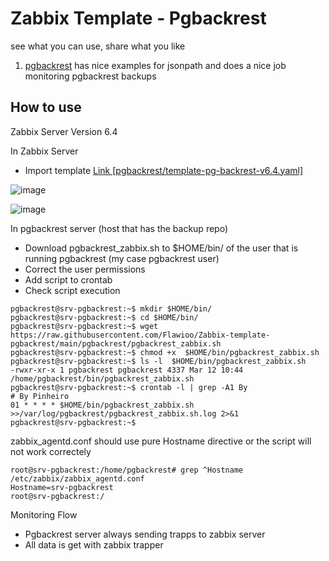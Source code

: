 # Zabbix Template - Pgbackrest
see what you can use, share what you like


1. [pgbackrest](pgbackrest/) has nice examples for jsonpath and does a nice job monitoring pgbackrest backups

## How to use

Zabbix Server Version 6.4

In Zabbix Server
- Import template [Link [pgbackrest/template-pg-backrest-v6.4.yaml]](https://github.com/Flawioo/Zabbix-template-pgbackrest/blob/main/pgbackrest/template-pg-backrest-v6.4.yaml)

![image](https://github.com/Flawioo/Zabbix-template-pgbackrest/assets/17605608/42dbe2da-13d4-4c18-a371-2b8f98157ce1)

![image](https://github.com/Flawioo/Zabbix-template-pgbackrest/assets/17605608/40604a73-e78f-44c5-91ec-e2986b56af92)


In pgbackrest server (host that has the backup repo)
- Download pgbackrest_zabbix.sh to $HOME/bin/ of the user that is running pgbackrest (my case pgbackrest user)
- Correct the user permissions
- Add script to crontab
- Check script execution

```
pgbackrest@srv-pgbackrest:~$ mkdir $HOME/bin/
pgbackrest@srv-pgbackrest:~$ cd $HOME/bin/
pgbackrest@srv-pgbackrest:~$ wget https://raw.githubusercontent.com/Flawioo/Zabbix-template-pgbackrest/main/pgbackrest/pgbackrest_zabbix.sh
pgbackrest@srv-pgbackrest:~$ chmod +x  $HOME/bin/pgbackrest_zabbix.sh
pgbackrest@srv-pgbackrest:~$ ls -l  $HOME/bin/pgbackrest_zabbix.sh
-rwxr-xr-x 1 pgbackrest pgbackrest 4337 Mar 12 10:44 /home/pgbackrest/bin/pgbackrest_zabbix.sh
pgbackrest@srv-pgbackrest:~$ crontab -l | grep -A1 By
# By Pinheiro
01 * * * * $HOME/bin/pgbackrest_zabbix.sh >>/var/log/pgbackrest/pgbackrest_zabbix.sh.log 2>&1
pgbackrest@srv-pgbackrest:~$
```
zabbix_agentd.conf should use pure Hostname directive or the script will not work correctely
```
root@srv-pgbackrest:/home/pgbackrest# grep ^Hostname /etc/zabbix/zabbix_agentd.conf
Hostname=srv-pgbackrest
root@srv-pgbackrest:/
```

Monitoring Flow
- Pgbackrest server always sending trapps to zabbix server
- All data is get with zabbix trapper
